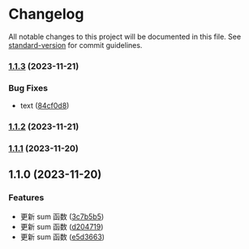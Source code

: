 # Changelog

All notable changes to this project will be documented in this file. See [standard-version](https://github.com/conventional-changelog/standard-version) for commit guidelines.

### [1.1.3](https://github.com/3santiago3/koiostools/compare/v1.1.2...v1.1.3) (2023-11-21)


### Bug Fixes

* text ([84cf0d8](https://github.com/3santiago3/koiostools/commit/84cf0d88eb866c956073d20c57682a534ee56bf2))

### [1.1.2](https://github.com/3santiago3/koiostools/compare/v1.1.1...v1.1.2) (2023-11-21)

### [1.1.1](https://github.com/3santiago3/koiostools/compare/v1.1.0...v1.1.1) (2023-11-20)

## 1.1.0 (2023-11-20)


### Features

* 更新 sum 函数 ([3c7b5b5](https://github.com/3santiago3/koiostools/commit/3c7b5b5dd10c5455a4e24b1dc7797c8671ec7cb3))
* 更新 sum 函数 ([d204719](https://github.com/3santiago3/koiostools/commit/d20471936b3fad2d15f4596f63c08211d95ad122))
* 更新 sum 函数 ([e5d3663](https://github.com/3santiago3/koiostools/commit/e5d3663bd124d2fc77e1059c66b3ea8f201c212f))
